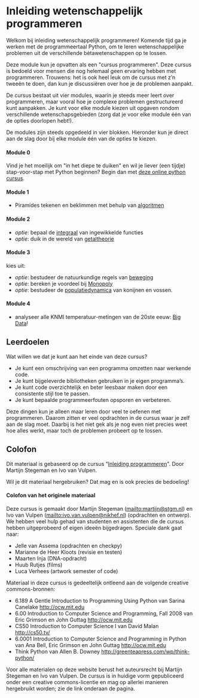 # Inleiding wetenschappelijk programmeren

Welkom bij inleiding wetenschappelijk programmeren! Komende tijd ga je werken met de programmeertaal Python, om te leren wetenschappelijke problemen uit de verschillende bètawetenschappen op te lossen.

Deze module kun je opvatten als een "cursus programmeren". Deze cursus is bedoeld voor mensen die nog helemaal geen ervaring hebben met programmeren. Trouwens: het is ook heel leuk om de cursus met z’n tweeën te doen, dan kun je discussiëren over hoe je de problemen aanpakt.

De cursus bestaat uit vier modules, waarin je steeds meer leert over programmeren, maar vooral hoe je complexe problemen gestructureerd kunt aanpakken. Je kunt voor elke module kiezen uit opgaven rondom verschillende wetenschapsgebieden (zorg dat je voor elke module één van de opties doorlopen hebt!).

De modules zijn steeds opgedeeld in vier blokken. Hieronder kun je direct aan de slag door bij elke module één van de opties te kiezen.

#### Module 0
Vind je het moeilijk om "in het diepe te duiken" en wil je liever (een tijdje) stap-voor-stap met Python beginnen? Begin dan met [deze online python cursus](https://cscircles.cemc.uwaterloo.ca/nl/).

#### Module 1

 - Piramides tekenen en beklimmen met behulp van [algoritmen](/algoritmen/inhoud)

#### Module 2

 - *optie*: bepaal de [integraal](/integreren/inhoud) van ingewikkelde functies
 - *optie*: duik in de wereld van [getaltheorie](/getaltheorie/inhoud)


#### Module 3
kies uit:
 - *optie*: bestudeer de natuurkundige regels van [beweging](/beweging/inhoud)
 - *optie*: bereken je voordeel bij [Monopoly](/monopoly/inhoud)
 - *optie*: bestudeer de [populatiedynamica](/prooi-predator/inhoud) van konijnen en vossen.

#### Module 4
 - analyseer alle KNMI temperatuur-metingen van de 20ste eeuw: [Big Data](/big-data/inhoud)!


## Leerdoelen

Wat willen we dat je kunt aan het einde van deze cursus?

- Je kunt een omschrijving van een programma omzetten naar werkende code.
- Je kunt bijgeleverde bibliotheken gebruiken in je eigen programma’s.
- Je kunt code overzichtelijk en beter leesbaar maken door een consistente stijl toe te passen.
- Je kunt bepaalde programmeerfouten opsporen en verbeteren.

Deze dingen kun je alleen maar leren door veel te oefenen met programmeren. Daarom zitten er veel opdrachten in de cursus waar je zelf aan de slag moet. Daarbij is het niet gek als je nog even niet precies weet hoe alles werkt, maar toch de problemen probeert op te lossen.

## Colofon

Dit materiaal is gebaseerd op de cursus "[Inleiding programmeren](https://inleiding.mprog.nl/)". Door Martijn Stegeman en Ivo van Vulpen.

Wil je dit materiaal hergebruiken? Dat mag en is ook precies de bedoeling!

#### Colofon van het originele materiaal

Deze cursus is gemaakt door Martijn Stegeman (<mailto:martijn@stgm.nl>) en Ivo van Vulpen (<mailto:ivo.van.vulpen@nikhef.nl>) (opdrachten en ontwerp). We hebben veel hulp gehad van studenten en assistenten die de cursus hebben uitgeprobeerd of eigen ideeën bijgedragen. Speciale dank gaat naar:

- Jelle van Assema (opdrachten en checkpy)  
- Marianne de Heer Kloots (revisie en testen)  
- Maarten Inja (DNA-opdracht)  
- Huub Rutjes (films)
- Luca Verhees (artwork semester of code)

Materiaal in deze cursus is gedeeltelijk ontleend aan de volgende creative commons-bronnen:

- 6.189 A Gentle Introduction to Programming Using Python van Sarina Canelake <http://ocw.mit.edu>
- 6.00 Introduction to Computer Science and Programming, Fall 2008 van Eric Grimson en John Guttag <http://ocw.mit.edu>
- CS50 Introduction to Computer Science I van David Malan <http://cs50.tv/>
- 6.0001 Introduction to Computer Science and Programming in Python van Ana Bell, Eric Grimson en John Guttag <http://ocw.mit.edu>
- Think Python van Allen B. Downey <http://greenteapress.com/wp/think-python/>

Voor alle materialen op deze website berust het auteursrecht bij Martijn Stegeman en Ivo van Vulpen. De cursus is in huidige vorm gepubliceerd onder een creative commons-licentie en mag op allerlei manieren hergebruikt worden; zie de link onderaan de pagina.
